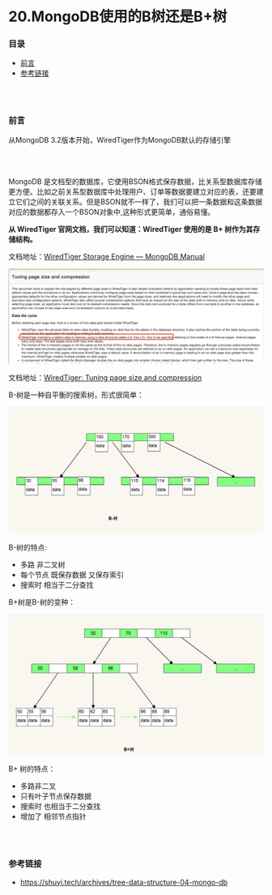 # 20.MongoDB使用的B树还是B+树

### 目录

- [前言](#前言)
- [参考链接](#参考链接)



</br></br>

### 前言

从MongoDB 3.2版本开始，WiredTiger作为MongoDB默认的存储引擎



</br></br>

MongoDB 是文档型的数据库，它使用BSON格式保存数据，比关系型数据库存储更方便。比如之前关系型数据库中处理用户、订单等数据要建立对应的表，还要建立它们之间的关联关系。但是BSON就不一样了，我们可以把一条数据和这条数据对应的数据都存入一个BSON对象中,这种形式更简单，通俗易懂。

**从 WiredTiger 官网文档，我们可以知道：WiredTiger 使用的是 B+ 树作为其存储结构。**

文档地址：[WiredTiger Storage Engine — MongoDB Manual](https://docs.mongodb.com/manual/core/wiredtiger/)

![img](https://raw.githubusercontent.com/affectalways/Flee-as-a-bird-to-your-mountain/main/img/16186659053079.jpg)

文档地址：[WiredTiger: Tuning page size and compression](https://source.wiredtiger.com/3.2.1/tune_page_size_and_comp.html)

B-树是一种自平衡的搜索树，形式很简单：

![](https://raw.githubusercontent.com/affectalways/Flee-as-a-bird-to-your-mountain/main/img/11索引01.png)

B-树的特点:

- 多路 非二叉树
- 每个节点 既保存数据 又保存索引
- 搜索时 相当于二分查找

B+树是B-树的变种：

![](https://raw.githubusercontent.com/affectalways/Flee-as-a-bird-to-your-mountain/main/img/11索引02.png)

B+ 树的特点：

- 多路非二叉
- 只有叶子节点保存数据
- 搜索时 也相当于二分查找
- 增加了 相邻节点指针



</br></br>

### 参考链接

- https://shuyi.tech/archives/tree-data-structure-04-mongo-db